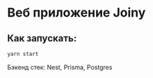 # Веб приложение Joiny


## Как запускать:

```bash
yarn start
```
Бэкенд стек:
Nest, Prisma, Postgres